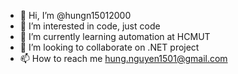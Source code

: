 - 👋 Hi, I’m @hungn15012000
- 👀 I’m interested in code, just code
- 🌱 I’m currently learning automation at HCMUT
- 💞️ I’m looking to collaborate on .NET project
- 📫 How to reach me hung.nguyen1501@gmail.com

<!---
hungn15012000/hungn15012000 is a ✨ special ✨ repository because its `README.md` (this file) appears on your GitHub profile.
You can click the Preview link to take a look at your changes.
--->
